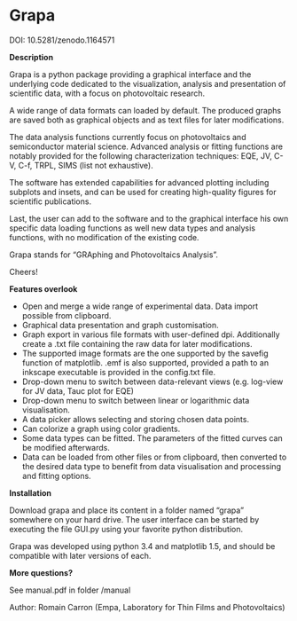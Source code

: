 # Grapa

DOI: 10.5281/zenodo.1164571

**Description**

Grapa is a python package providing a graphical interface and the underlying code dedicated to the visualization, analysis and presentation of scientific data, with a focus on photovoltaic research.

A wide range of data formats can loaded by default. The produced graphs are saved both as graphical objects and as text files for later modifications.

The data analysis functions currently focus on photovoltaics and semiconductor material science. Advanced analysis or fitting functions are notably provided for the following characterization techniques: EQE, JV, C-V, C-f, TRPL, SIMS (list not exhaustive).

The software has extended capabilities for advanced plotting including subplots and insets, and can be used for creating high-quality figures for scientific publications.

Last, the user can add to the software and to the graphical interface his own specific data loading functions as well new data types and analysis functions, with no modification of the existing code.

Grapa stands for “GRAphing and Photovoltaics Analysis”.

Cheers!


**Features overlook**

- Open and merge a wide range of experimental data. Data import possible from clipboard.
- Graphical data presentation and graph customisation.
- Graph export in various file formats with user-defined dpi. Additionally create a .txt file containing the raw data for later modifications.
- The supported image formats are the one supported by the savefig function of matplotlib. .emf is also supported, provided a path to an inkscape executable is provided in the config.txt file.
- Drop-down menu to switch between data-relevant views (e.g. log-view for JV data, Tauc plot for EQE)
- Drop-down menu to switch between linear or logarithmic data visualisation.
- A data picker allows selecting and storing chosen data points.
- Can colorize a graph using color gradients.
- Some data types can be fitted. The parameters of the fitted curves can be modified afterwards.
- Data can be loaded from other files or from clipboard, then converted to the desired data type to benefit from data visualisation and processing and fitting options.


**Installation**

Download grapa and place its content in a folder named “grapa” somewhere on your hard drive.
The user interface can be started by executing the file GUI.py using your favorite python distribution.

Grapa was developed using python 3.4 and matplotlib 1.5, and should be compatible with later versions of each.


**More questions?**

See manual.pdf in folder /manual


Author: Romain Carron (Empa, Laboratory for Thin Films and Photovoltaics)
